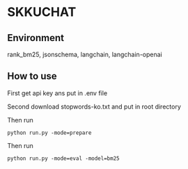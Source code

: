 # SKKUCHAT

## Environment
rank_bm25, jsonschema, langchain, langchain-openai

## How to use
First get api key ans put in .env file

Second download stopwords-ko.txt and put in root directory

Then run 
```
python run.py -mode=prepare
```
Then run
```
python run.py -mode=eval -model=bm25
```
